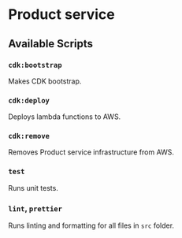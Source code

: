 # Product service

## Available Scripts

### `cdk:bootstrap`

Makes CDK bootstrap.

### `cdk:deploy`

Deploys lambda functions to AWS.

### `cdk:remove`

Removes Product service infrastructure from AWS.

### `test`

Runs unit tests.

### `lint`, `prettier`

Runs linting and formatting for all files in `src` folder.
